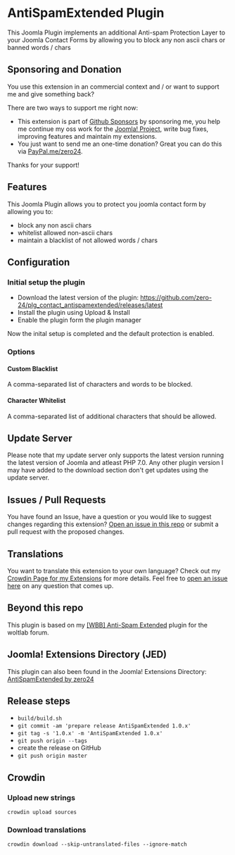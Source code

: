 # AntiSpamExtended Plugin

This Joomla Plugin implements an additional Anti-spam Protection Layer to your Joomla Contact Forms by allowing you to block any non ascii chars or banned words / chars

## Sponsoring and Donation

You use this extension in an commercial context and / or want to support me and give something back?

There are two ways to support me right now:
- This extension is part of [Github Sponsors](https://github.com/sponsors/zero-24/) by sponsoring me, you help me continue my oss work for the [Joomla! Project](https://volunteers.joomla.org/joomlers/248-tobias-zulauf), write bug fixes, improving features and maintain my extensions.
- You just want to send me an one-time donation? Great you can do this via [PayPal.me/zero24](https://www.paypal.me/zero24).

Thanks for your support!

## Features

This Joomla Plugin allows you to protect you joomla contact form by allowing you to:
- block any non ascii chars
- whitelist allowed non-ascii chars
- maintain a blacklist of not allowed words / chars

## Configuration

### Initial setup the plugin

- Download the latest version of the plugin: https://github.com/zero-24/plg_contact_antispamextended/releases/latest
- Install the plugin using Upload & Install
- Enable the plugin form the plugin manager

Now the inital setup is completed and the default protection is enabled.

### Options

#### Custom Blacklist

A comma-separated list of characters and words to be blocked.

#### Character Whitelist

A comma-separated list of additional characters that should be allowed.

## Update Server

Please note that my update server only supports the latest version running the latest version of Joomla and atleast PHP 7.0.
Any other plugin version I may have added to the download section don't get updates using the update server.

## Issues / Pull Requests

You have found an Issue, have a question or you would like to suggest changes regarding this extension?
[Open an issue in this repo](https://github.com/zero-24/plg_contact_antispamextended/issues/new) or submit a pull request with the proposed changes.

## Translations

You want to translate this extension to your own language? Check out my [Crowdin Page for my Extensions](https://joomla.crowdin.com/zero-24) for more details. Feel free to [open an issue here](https://github.com/zero-24/plg_contact_antispamextended/issues/new) on any question that comes up.

## Beyond this repo

This plugin is based on my [[WBB] Anti-Spam Extended](https://github.com/zero-24/wbb-antispam-extended) plugin for the woltlab forum.

## Joomla! Extensions Directory (JED)

This plugin can also been found in the Joomla! Extensions Directory: [AntiSpamExtended by zero24](https://extensions.joomla.org/extension/antispamextended/)

## Release steps

- `build/build.sh`
- `git commit -am 'prepare release AntiSpamExtended 1.0.x'`
- `git tag -s '1.0.x' -m 'AntiSpamExtended 1.0.x'`
- `git push origin --tags`
- create the release on GitHub
- `git push origin master`

## Crowdin

### Upload new strings

`crowdin upload sources`

### Download translations

`crowdin download --skip-untranslated-files --ignore-match`
